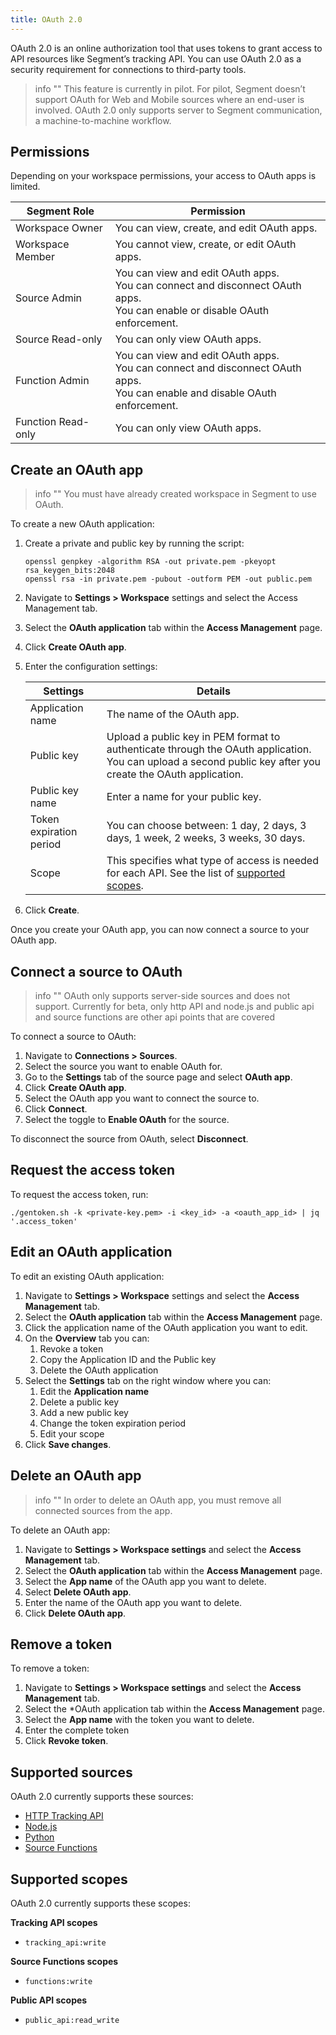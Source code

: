 ```yaml
---
title: OAuth 2.0
---
```


OAuth 2.0 is an online authorization tool that uses tokens to grant access to API resources like Segment’s tracking API. You can use OAuth 2.0 as a security requirement for connections to third-party tools. 

> info ""
> This feature is currently in pilot. For pilot, Segment doesn’t support OAuth for Web and Mobile sources where an end-user is involved. OAuth 2.0 only supports server to Segment communication, a machine-to-machine workflow. 

## Permissions 
Depending on your workspace permissions, your access to OAuth apps is limited. 

Segment Role | Permission
------------ | -----------
Workspace Owner | You can view, create, and edit OAuth apps.
Workspace Member | You cannot view, create, or edit OAuth apps.
Source Admin | You can view and edit OAuth apps. <br> You can connect and disconnect OAuth apps. <br> You can enable or disable OAuth enforcement.
Source Read-only | You can only view OAuth apps.
Function Admin | You can view and edit OAuth apps. <br>You can connect and disconnect OAuth apps. <br>You can enable and disable OAuth enforcement.
Function Read-only | You can only view OAuth apps.

## Create an OAuth app

> info ""
> You must have already created workspace in Segment to use OAuth.

To create a new OAuth application:

1. Create a private and public key by running the script:

    ```
    openssl genpkey -algorithm RSA -out private.pem -pkeyopt rsa_keygen_bits:2048
    openssl rsa -in private.pem -pubout -outform PEM -out public.pem
    ```

2. Navigate to **Settings > Workspace** settings and select the Access Management tab. 
3. Select the **OAuth application** tab within the **Access Management** page. 
4. Click **Create OAuth app**.
5. Enter the configuration settings:

    Settings | Details
    -------- | -------
    Application name | The name of the OAuth app.
    Public key | Upload a public key in PEM format to authenticate through the OAuth application. You can upload a second public key after you create the OAuth application. 
    Public key name | Enter a name for your public key. 
    Token expiration period | You can choose between: 1 day, 2 days, 3 days, 1 week, 2 weeks, 3 weeks, 30 days.
    Scope | This specifies what type of access is needed for each API. See the list of [supported scopes](#supported-scopes).
6. Click **Create**. 

Once you create your OAuth app, you can now connect a source to your OAuth app. 

## Connect a source to OAuth
> info ""
> OAuth only supports server-side sources and does not support. Currently for beta, only http API and node.js and public api and source functions are other api points that are covered 

To connect a source to OAuth: 

1. Navigate to **Connections > Sources**.
2. Select the source you want to enable OAuth for. 
3. Go to the **Settings** tab of the source page and select **OAuth app**. 
4. Click **Create OAuth app**. 
5. Select the OAuth app you want to connect the source to. 
6. Click **Connect**. 
7. Select the toggle to **Enable OAuth** for the source. 

To disconnect the source from OAuth, select **Disconnect**.

## Request the access token

To request the access token, run:

```
./gentoken.sh -k <private-key.pem> -i <key_id> -a <oauth_app_id> | jq '.access_token'
```

## Edit an OAuth application
To edit an existing OAuth application: 

1. Navigate to **Settings > Workspace** settings and select the **Access Management** tab. 
2. Select the **OAuth application** tab within the **Access Management** page. 
3. Click the application name of the OAuth application you want to edit. 
4. On the **Overview** tab you can:
    1. Revoke a token
    2. Copy the Application ID and the Public key
    3. Delete the OAuth application
5. Select the **Settings** tab on the right window where you can: 
    1. Edit the **Application name**
    2. Delete a public key
    3. Add a new public key
    4. Change the token expiration period
    5. Edit your scope
6. Click **Save changes**. 


## Delete an OAuth app
> info ""
> In order to delete an OAuth app, you must remove all connected sources from the app. 

To delete an OAuth app: 
1. Navigate to **Settings > Workspace settings** and select the **Access Management** tab. 
2. Select the **OAuth application** tab within the **Access Management** page. 
3. Select the **App name** of the OAuth app you want to delete. 
4. Select **Delete OAuth app**.
5. Enter the name of the OAuth app you want to delete. 
6. Click **Delete OAuth app**. 

## Remove a token
To remove a token: 
1. Navigate to **Settings > Workspace settings** and select the **Access Management** tab. 
2. Select the *OAuth application tab within the **Access Management** page. 
3. Select the **App name** with the token you want to delete. 
4. Enter the complete token
5. Click **Revoke token**.

## Supported sources
OAuth 2.0 currently supports these sources:
* [HTTP Tracking API](/docs/connections/sources/catalog/libraries/server/http-api/)
* [Node.js](/docs/connections/sources/catalog/libraries/server/node/)
* [Python](/docs/connections/sources/catalog/libraries/server/python/)
* [Source Functions](/docs/connections/functions/source-functions/)

## Supported scopes 
OAuth 2.0 currently supports these scopes:

**Tracking API scopes**
   * `tracking_api:write`

**Source Functions scopes**
   * `functions:write`

**Public API scopes**
   * `public_api:read_write`